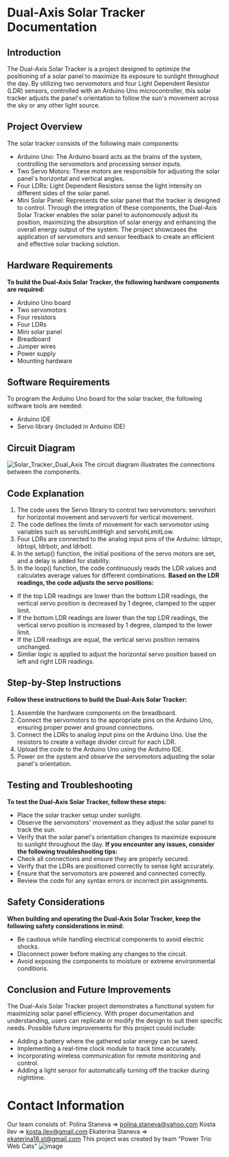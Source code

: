 # Dual-Axis Solar Tracker Documentation
## **Introduction**
The Dual-Axis Solar Tracker is a project designed to optimize the positioning of a solar panel to maximize its exposure to sunlight throughout the day. By utilizing two servomotors and four Light Dependent Resistor (LDR) sensors, controlled with an Arduino Uno microcontroller, this solar tracker adjusts the panel's orientation to follow the sun's movement across the sky or any other light source.
## **Project Overview**
The solar tracker consists of the following main components:
-	Arduino Uno: The Arduino board acts as the brains of the system, controlling the servomotors and processing sensor inputs.
-	Two Servo Motors: These motors are responsible for adjusting the solar panel's horizontal and vertical angles.
-	Four LDRs: Light Dependent Resistors sense the light intensity on different sides of the solar panel.
-	Mini Solar Panel: Represents the solar panel that the tracker is designed to control.
Through the integration of these components, the Dual-Axis Solar Tracker enables the solar panel to autonomously adjust its position, maximizing the absorption of solar energy and enhancing the overall energy output of the system. The project showcases the application of servomotors and sensor feedback to create an efficient and effective solar tracking solution.
## **Hardware Requirements**
**To build the Dual-Axis Solar Tracker, the following hardware components are required:**
-	Arduino Uno board
-	Two servomotors
-	Four resistors
-	Four LDRs
-	Mini solar panel
- Breadboard
-	Jumper wires
-	Power supply 
-	Mounting hardware 
## **Software Requirements**
To program the Arduino Uno board for the solar tracker, the following software tools are needed:
-	Arduino IDE
-	Servo library (included in Arduino IDE)
## **Circuit Diagram**
 ![Solar_Tracker_Dual_Axis](https://github.com/polinizal/Solar-Tracker-Dual-Axis/assets/71072498/3480a32e-5498-49c4-9ce3-3eee843522d6)
The circuit diagram illustrates the connections between the components. 
## **Code Explanation**
1.	The code uses the Servo library to control two servomotors: servohori for horizontal movement and servoverti for vertical movement.
2.	The code defines the limits of movement for each servomotor using variables such as servohLimitHigh and servohLimitLow.
3.	Four LDRs are connected to the analog input pins of the Arduino: ldrtopr, ldrtopl, ldrbotr, and ldrbotl.
4.	In the setup() function, the initial positions of the servo motors are set, and a delay is added for stability.
5.	In the loop() function, the code continuously reads the LDR values and calculates average values for different combinations.
**Based on the LDR readings, the code adjusts the servo positions:**
-	If the top LDR readings are lower than the bottom LDR readings, the vertical servo position is decreased by 1 degree, clamped to the upper limit.
-	If the bottom LDR readings are lower than the top LDR readings, the vertical servo position is increased by 1 degree, clamped to the lower limit.
-	If the LDR readings are equal, the vertical servo position remains unchanged.
-	Similar logic is applied to adjust the horizontal servo position based on left and right LDR readings.

## **Step-by-Step Instructions**
**Follow these instructions to build the Dual-Axis Solar Tracker:**
1. Assemble the hardware components on the breadboard.
2. Connect the servomotors to the appropriate pins on the Arduino Uno, ensuring proper power and ground connections.
3. Connect the LDRs to analog input pins on the Arduino Uno. Use the resistors to create a voltage divider circuit for each LDR.
4. Upload the code to the Arduino Uno using the Arduino IDE.
5. Power on the system and observe the servomotors adjusting the solar panel's orientation.
## **Testing and Troubleshooting**
**To test the Dual-Axis Solar Tracker, follow these steps:**
-	Place the solar tracker setup under sunlight.
-	Observe the servomotors' movement as they adjust the solar panel to track the sun.
-	Verify that the solar panel's orientation changes to maximize exposure to sunlight throughout the day.
**If you encounter any issues, consider the following troubleshooting tips:**
-	Check all connections and ensure they are properly secured.
-	Verify that the LDRs are positioned correctly to sense light accurately.
-	Ensure that the servomotors are powered and connected correctly.
-	Review the code for any syntax errors or incorrect pin assignments.
## **Safety Considerations**
**When building and operating the Dual-Axis Solar Tracker, keep the following safety considerations in mind:**
-	Be cautious while handling electrical components to avoid electric shocks.
-	Disconnect power before making any changes to the circuit.
-	Avoid exposing the components to moisture or extreme environmental conditions.
## **Conclusion and Future Improvements**
The Dual-Axis Solar Tracker project demonstrates a functional system for maximizing solar panel efficiency. With proper documentation and understanding, users can replicate or modify the design to suit their specific needs.
Possible future improvements for this project could include:
-	Adding a battery where the gathered solar energy can be saved.
-	Implementing a real-time clock module to track time accurately.
-	Incorporating wireless communication for remote monitoring and control.
-	Adding a light sensor for automatically turning off the tracker during nighttime.

# **Contact Information**
Our team consists of:
Polina Staneva ⇒ polina.staneva@yahoo.com
Kosta Ilev ⇒ kosta.ilev@gmail.com
Ekaterina Staneva ⇒ ekaterina18.st@gmail.com
This project was created by team “Power Trio Web Cats”
![image](https://github.com/polinizal/Solar-Tracker-Dual-Axis/assets/71072498/1d899e1e-869b-444a-8623-cb8dc3bd1cb9)


